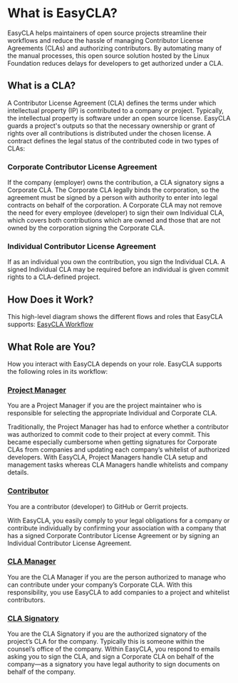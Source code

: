 # What is EasyCLA?
EasyCLA helps maintainers of open source projects streamline their workflows and reduce the hassle of managing Contributor License Agreements (CLAs) and authorizing contributors. By automating many of the manual processes, this open source solution hosted by the Linux Foundation reduces delays for developers to get authorized under a CLA.

## What is a CLA?
A Contributor License Agreement (CLA) defines the terms under which intellectual property (IP) is contributed to a company or project. Typically, the intellectual property is software under an open source license. EasyCLA guards a project's outputs so that the necessary ownership or grant of rights over all contributions is distributed under the chosen license. A contract defines the legal status of the contributed code in two types of CLAs:

### Corporate Contributor License Agreement

  If the company (employer) owns the contribution, a CLA signatory signs a Corporate CLA. The Corporate CLA legally binds the corporation, so the agreement must be signed by a person with authority to enter into legal contracts on behalf of the corporation. A Corporate CLA may not remove the need for every employee (developer) to sign their own Individual CLA, which covers both contributions which are owned and those that are not owned by the corporation signing the Corporate CLA.


### Individual Contributor License Agreement

  If as an individual you own the contribution, you sign the Individual CLA. A signed Individual CLA may be required before an individual is given commit rights to a CLA-defined project. 

## How Does it Work?
This high-level diagram shows the different flows and roles that EasyCLA supports:
[EasyCLA Workflow](https://docs.linuxfoundation.org/display/DOCS/CommunityBridge+EasyCLA?preview=/4822539/7413213/CLA%20EasyCLA%20workflow.png)

## What Role are You?
How you interact with EasyCLA depends on your role. EasyCLA supports the following roles in its workflow:


### [Project Manager](https://docs.linuxfoundation.org/display/DOCS/Project+Managers)
You are a Project Manager if you are the project maintainer who is responsible for selecting the appropriate Individual and Corporate CLA.

Traditionally, the Project Manager has had to enforce whether a contributor was authorized to commit code to their project at every commit. This became especially cumbersome when getting signatures for Corporate CLAs from companies and updating each company’s whitelist of authorized developers. With EasyCLA, Project Managers handle CLA setup and management tasks whereas CLA Managers handle whitelists and company details.

### [Contributor](https://docs.linuxfoundation.org/display/DOCS/Contributors)
You are a contributor (developer) to GitHub or Gerrit projects.

With EasyCLA, you easily comply to your legal obligations for a company or contribute individually by confirming your association with a company that has a signed Corporate Contributor License Agreement or by signing an Individual Contributor License Agreement.

### [CLA Manager](https://docs.linuxfoundation.org/display/DOCS/CLA+Managers+and+CLA+Signatories)
You are the CLA Manager if you are the person authorized to manage who can contribute under your company’s Corporate CLA. With this responsibility, you use EasyCLA to add companies to a project and whitelist contributors.

### [CLA Signatory](https://docs.linuxfoundation.org/display/DOCS/CLA+Managers+and+CLA+Signatories)
You are the CLA Signatory if you are the authorized signatory of the project’s CLA for the company. Typically this is someone within the counsel’s office of the company. Within EasyCLA, you respond to emails asking you to sign the CLA, and sign a Corporate CLA on behalf of the company—as a signatory you have legal authority to sign documents on behalf of the company.

